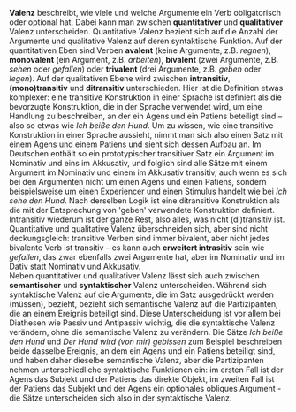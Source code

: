 **Valenz** beschreibt, wie viele und welche Argumente ein Verb obligatorisch oder optional hat. Dabei kann man zwischen **quantitativer** und **qualitativer** Valenz unterscheiden. Quantitative Valenz bezieht sich auf die Anzahl der Argumente und qualitative Valenz auf deren syntaktische Funktion. 
Auf der quantitativen Eben sind Verben **avalent** (keine Argumente, z.B. *regnen*), **monovalent** (ein Argument, z.B. *arbeiten*), **bivalent** (zwei Argumente, z.B. *sehen* oder *gefallen*) oder **trivalent** (drei Argumente, z.B. *geben* oder *legen*). 
Auf der qualitativen Ebene wird zwischen **intransitiv**, **(mono)transitiv** und **ditransitiv** unterschieden. Hier ist die Definition etwas komplexer: eine transitive Konstruktion in einer Sprache ist definiert als die bevorzugte Konstruktion, die in der Sprache verwendet wird, um eine Handlung zu beschreiben, an der ein Agens und ein Patiens beteiligt sind – also so etwas wie *Ich beiße den Hund*. Um zu wissen, wie eine transitive Konstruktion in einer Sprache aussieht, nimmt man sich also einen Satz mit einem Agens und einem Patiens und sieht sich dessen Aufbau an. Im Deutschen enthält so ein prototypischer transitiver Satz ein Argument im Nominativ und eins im Akkusativ, und folglich sind alle Sätze mit einem Argument im Nominativ und einem im Akkusativ transitiv, auch wenn es sich bei den Argumenten nicht um einen Agens und einen Patiens, sondern beispielsweise um einen Experiencer und einen Stimulus handelt wie bei *Ich sehe den Hund*. Nach derselben Logik ist eine ditransitive Konstruktion als die mit der Entsprechung von 'geben' verwendete Konstruktion definiert. Intransitiv wiederum ist der ganze Rest, also alles, was nicht (di)transitiv ist. 
Quantitative und qualitative Valenz überschneiden sich, aber sind nicht deckungsgleich: transitive Verben sind immer bivalent, aber nicht jedes bivalente Verb ist transitiv – es kann auch **erweitert intrasitiv** sein wie *gefallen*, das zwar ebenfalls zwei Argumente hat, aber im Nominativ und im Dativ statt Nominativ und Akkusativ.  
Neben quantitativer und qualitativer Valenz lässt sich auch zwischen **semantischer** und **syntaktischer** Valenz unterscheiden. Während sich syntaktische Valenz auf die Argumente, die im Satz ausgedrückt werden (müssen), bezieht, bezieht sich semantische Valenz auf die Partizipanten, die an einem Ereignis beteiligt sind. Diese Unterscheidung ist vor allem bei Diathesen wie Passiv und Antipassiv wichtig, die die syntaktische Valenz verändern, ohne die semantische Valenz zu verändern. Die Sätze *Ich beiße den Hund* und *Der Hund wird (von mir) gebissen* zum Beispiel beschreiben beide dasselbe Ereignis, an dem ein Agens und ein Patiens beteiligt sind, und haben daher dieselbe semantische Valenz, aber die Partizipanten nehmen unterschiedliche syntaktische Funktionen ein: im ersten Fall ist der Agens das Subjekt und der Patiens das direkte Objekt, im zweiten Fall ist der Patiens das Subjekt und der Agens ein optionales obliques Argument - die Sätze unterscheiden sich also in der syntaktische Valenz.
